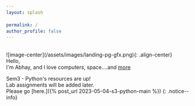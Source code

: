 ```yaml
---
layout: splash

permalink: /
author_profile: false
---
```


<br>
![image-center](/assets/images/landing-pg-gfx.png){: .align-center}

<div class="centered-container">
  <div class="hello">Hello,</div>
  <div class="introduction">
    I'm <span class="name">Abhay</span>, and
    <span class="emphasis">I love computers, space....and <a href="/about/">more</a></span>
  </div>
</div>


Sem3 - Python's resources are up!\
Lab assignments will be added later.\
Please go [here.]({% post_url 2023-05-04-s3-python-main %})
{: .notice--info}










